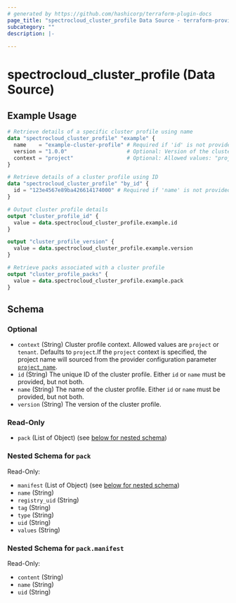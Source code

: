 ```yaml
---
# generated by https://github.com/hashicorp/terraform-plugin-docs
page_title: "spectrocloud_cluster_profile Data Source - terraform-provider-spectrocloud"
subcategory: ""
description: |-
  
---
```


# spectrocloud_cluster_profile (Data Source)



## Example Usage

```terraform
# Retrieve details of a specific cluster profile using name
data "spectrocloud_cluster_profile" "example" {
  name    = "example-cluster-profile" # Required if 'id' is not provided
  version = "1.0.0"                   # Optional: Version of the cluster profile
  context = "project"                 # Optional: Allowed values: "project", "tenant", "system" (Defaults to "project")
}

# Retrieve details of a cluster profile using ID
data "spectrocloud_cluster_profile" "by_id" {
  id = "123e4567e89ba426614174000" # Required if 'name' is not provided
}

# Output cluster profile details
output "cluster_profile_id" {
  value = data.spectrocloud_cluster_profile.example.id
}

output "cluster_profile_version" {
  value = data.spectrocloud_cluster_profile.example.version
}

# Retrieve packs associated with a cluster profile
output "cluster_profile_packs" {
  value = data.spectrocloud_cluster_profile.example.pack
}
```

<!-- schema generated by tfplugindocs -->
## Schema

### Optional

- `context` (String) Cluster profile context. Allowed values are `project` or `tenant`. Defaults to `project`.If  the `project` context is specified, the project name will sourced from the provider configuration parameter [`project_name`](https://registry.terraform.io/providers/spectrocloud/spectrocloud/latest/docs#schema).
- `id` (String) The unique ID of the cluster profile. Either `id` or `name` must be provided, but not both.
- `name` (String) The name of the cluster profile. Either `id` or `name` must be provided, but not both.
- `version` (String) The version of the cluster profile.

### Read-Only

- `pack` (List of Object) (see [below for nested schema](#nestedatt--pack))

<a id="nestedatt--pack"></a>
### Nested Schema for `pack`

Read-Only:

- `manifest` (List of Object) (see [below for nested schema](#nestedobjatt--pack--manifest))
- `name` (String)
- `registry_uid` (String)
- `tag` (String)
- `type` (String)
- `uid` (String)
- `values` (String)

<a id="nestedobjatt--pack--manifest"></a>
### Nested Schema for `pack.manifest`

Read-Only:

- `content` (String)
- `name` (String)
- `uid` (String)
